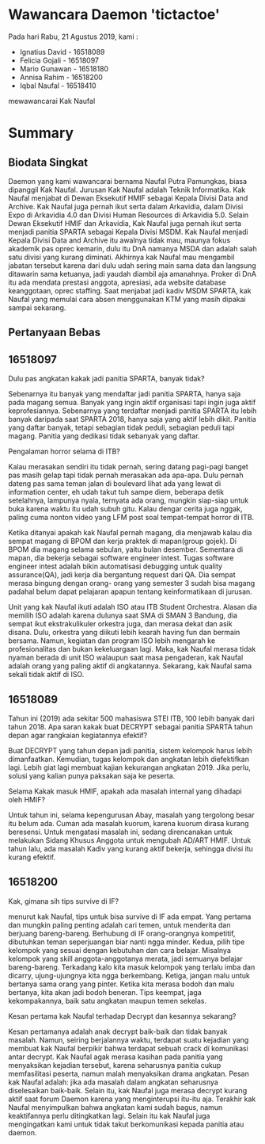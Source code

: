 # Wawancara Daemon 'tictactoe'
Pada hari Rabu, 21 Agustus 2019, kami :
- Ignatius David - 16518089
- Felicia Gojali - 16518097
- Mario Gunawan - 16518180
- Annisa Rahim - 16518200
- Iqbal Naufal - 16518410

mewawancarai Kak Naufal
# Summary
## Biodata Singkat

Daemon yang kami wawancarai bernama Naufal Putra Pamungkas, biasa dipanggil Kak Naufal. Jurusan Kak Naufal adalah Teknik Informatika. Kak Naufal menjabat di Dewan Eksekutif HMIF sebagai Kepala Divisi Data and Archive. Kak Naufal juga pernah ikut serta dalam Arkavidia, dalam Divisi Expo di Arkavidia 4.0 dan Divisi Human Resources di Arkavidia 5.0. Selain Dewan Eksekutif HMIF dan Arkavidia, Kak Naufal juga pernah ikut serta menjadi panitia SPARTA sebagai Kepala Divisi MSDM. Kak Naufal menjadi Kepala Divisi Data and Archive itu awalnya tidak mau, maunya fokus akademik pas oprec kemarin, dulu itu DnA namanya MSDA dan adalah salah satu divisi yang kurang diminati. Akhirnya kak Naufal mau mengambil jabatan tersebut karena dari dulu udah sering main sama data dan langsung ditawarin sama ketuanya, jadi yaudah diambil aja amanahnya. Proker di DnA itu ada mendata prestasi anggota, apresiasi, ada website database keanggotaan, oprec staffing. Saat menjabat jadi kadiv MSDM SPARTA, kak Naufal yang memulai cara absen menggunakan KTM yang masih dipakai sampai sekarang.

## Pertanyaan Bebas
## 16518097
Dulu pas angkatan kakak jadi panitia SPARTA, banyak tidak? 

Sebenarnya itu banyak yang mendaftar jadi panitia SPARTA, hanya saja pada magang semua. Banyak yang ingin aktif organisasi tapi ingin juga aktif keprofesiannya. Sebenarnya yang terdaftar menjadi panitia SPARTA itu lebih banyak daripada saat SPARTA 2018, hanya saja yang aktif lebih dikit. Panitia yang daftar banyak, tetapi sebagian tidak peduli, sebagian peduli tapi magang. Panitia yang dedikasi tidak sebanyak yang daftar.

Pengalaman horror selama di ITB? 

Kalau merasakan sendiri itu tidak pernah, sering datang pagi-pagi banget pas masih gelap tapi tidak pernah merasakan ada apa-apa. Dulu pernah dateng pas sama teman jalan di boulevard lihat ada yang lewat di information center, eh udah takut tuh sampe diem, beberapa detik setelahnya, lampunya nyala, ternyata ada orang, mungkin siap-siap untuk buka karena waktu itu udah subuh gitu. Kalau dengar cerita juga nggak, paling cuma nonton video yang LFM post soal tempat-tempat horror di ITB.

Ketika ditanyai apakah kak Naufal pernah magang, dia menjawab kalau dia sempat magang di BPOM dan kerja praktek di mapan(group gojek). Di BPOM dia magang selama sebulan, yaitu bulan desember. Sementara di mapan, dia bekerja sebagai software engineer intest. Tugas software engineer intest adalah bikin automatisasi debugging untuk quality assurance(QA), jadi kerja dia bergantung request dari QA. Dia sempat merasa bingung dengan orang- orang yang semester 3 sudah bisa magang padahal belum dapat pelajaran apapun tentang keinformatikaan di jurusan.

Unit yang kak Naufal ikuti adalah ISO atau ITB Student Orchestra. Alasan dia memilih ISO adalah karena dulunya saat SMA di SMAN 3 Bandung, dia sempat ikut ekstrakulikuler orkestra juga, dan merasa dekat dan asik disana. Dulu, orkestra yang diikuti lebih kearah having fun dan bermain bersama. Namun, kegiatan dan program ISO lebih mengarah ke profesionalitas dan bukan kekeluargaan lagi. Maka, kak Naufal merasa tidak nyaman berada di unit ISO walaupun saat masa pengaderan, kak Naufal adalah orang yang paling aktif di angkatannya. Sekarang, kak Naufal sama sekali tidak aktif di ISO.

## 16518089
Tahun ini (2019) ada sekitar 500 mahasiswa STEI ITB, 100 lebih banyak dari tahun 2018. Apa saran kakak buat DECRYPT sebagai panitia SPARTA tahun depan agar rangkaian kegiatannya efektif?

Buat DECRYPT yang tahun depan jadi panitia, sistem kelompok harus lebih dimanfaatkan. Kemudian, tugas kelompok dan angkatan lebih diefektifkan lagi. Lebih giat lagi membuat kajian kekurangan angkatan 2019. Jika perlu, solusi yang kalian punya paksakan saja ke peserta.

Selama Kakak masuk HMIF, apakah ada masalah internal yang dihadapi oleh HMIF?

Untuk tahun ini, selama kepengurusan Abay, masalah yang tergolong besar itu belum ada. Cuman ada masalah kuorum, karena kuorum dirasa kurang beresensi. Untuk mengatasi masalah ini, sedang direncanakan untuk melakukan Sidang Khusus Anggota untuk mengubah AD/ART HMIF.
Untuk tahun lalu, ada masalah Kadiv yang kurang aktif bekerja, sehingga divisi itu kurang efektif.

## 16518200
Kak, gimana sih tips survive di IF?

menurut kak Naufal, tips untuk bisa survive di IF ada empat. Yang pertama dan mungkin paling penting adalah cari temen, untuk menderita dan berjuang bareng-bareng. Berhubung di IF orang-orangnya kompetitif, dibutuhkan teman seperjuangan biar nanti ngga minder. Kedua, pilih tipe kelompok yang sesuai dengan kebutuhan dan cara belajar. Misalnya kelompok yang skill anggota-anggotanya merata, jadi semuanya belajar bareng-bareng. Terkadang kalo kita masuk kelompok yang terlalu imba dan dicarry, ujung-ujungnya kita ngga berkembang. Ketiga, jangan malu untuk bertanya sama orang yang pinter. Ketika kita merasa bodoh dan malu bertanya, kita akan jadi bodoh beneran. Tips keempat, jaga kekompakannya, baik satu angkatan maupun temen sekelas.

Kesan pertama kak Naufal terhadap Decrypt dan kesannya sekarang?

Kesan pertamanya adalah anak decrypt baik-baik dan tidak banyak masalah. Namun, seiring berjalannya waktu, terdapat suatu kejadian yang membuat kak Naufal berpikir bahwa terdapat sebuah crack di komunikasi antar decrypt. Kak Naufal agak merasa kasihan pada panitia yang menyaksikan kejadian tersebut, karena seharusnya panitia cukup memfasilitasi peserta, namun malah menyaksikan drama angkatan. Pesan kak Naufal adalah: jika ada masalah dalam angkatan seharusnya diselesaikan baik-baik. Selain itu, kak Naufal juga merasa decrypt kurang aktif saat forum Daemon karena yang menginterupsi itu-itu aja. Terakhir kak Naufal menyimpulkan bahwa angkatan kami sudah bagus, namun keaktifannya perlu ditingkatkan lagi. Selain itu kak Naufal juga mengingatkan kami untuk tidak takut berkomunikasi kepada panitia atau daemon.
